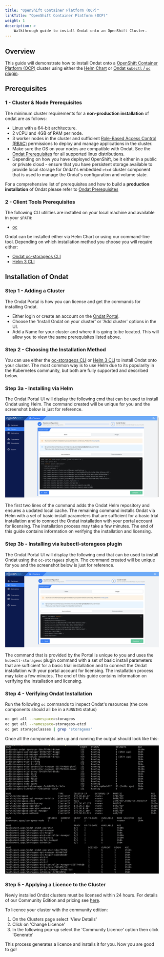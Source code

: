 ```yaml
---
title: "OpenShift Container Platform (OCP)"
linkTitle: "OpenShift Container Platform (OCP)"
weight: 1
description: >
    Walkthrough guide to install Ondat onto an OpenShift Cluster.
---
```


## Overview

This guide will demonstrate how to install Ondat onto a [OpenShift Container Platform (OCP)](https://www.redhat.com/en/technologies/cloud-computing/openshift/container-platform) cluster using either the [Helm Chart](https://helm.sh/docs/intro/install/) or [Ondat `kubectl` / `oc` plugin](/docs/reference/kubectl-plugin/).

## Prerequisites

### 1 - Cluster & Node Prerequisites

The minimum cluster requirements for a **non-production installation** of ondat are as follows:

- Linux with a 64-bit architecture.
- 2 vCPU and 4GB of RAM per node.
- 3 worker nodes in the cluster and sufficient [Role-Based Access Control (RBAC)](https://kubernetes.io/docs/reference/access-authn-authz/rbac/) permissions to deploy and manage applications in the cluster.
- Make sure the OS on your nodes are compatible with Ondat. See the [Ondat Prerequisites](https://docs.ondat.io/docs/prerequisites/)  for all supported linux distributions.
- Depending on how you have deployed OpenShift, be it either in a public or private cloud - ensure that you have persistent storage available to provide local storage for Ondat's embedded `etcd` cluster component that is used to manage the Ondat's configuration and volume state.

For a comprehensive list of prerequisites and how to build a **production installation** of Ondat please refer to [Ondat Prerequisites](https://docs.ondat.io/docs/prerequisites/)

### 2 - Client Tools Prerequisites

The following CLI utilities are installed on your local machine and available in your `$PATH`:

- [oc](https://docs.openshift.com/container-platform/latest/cli_reference/openshift_cli/getting-started-cli.html)

Ondat can be installed either via Helm Chart or using our command-line tool.  Depending on which installation method you choose you will require either:

- [Ondat oc-storageos CLI](/docs/reference/kubectl-plugin/)
- [Helm 3 CLI](https://helm.sh/docs/intro/install/)

## Installation of Ondat

### Step 1 - Adding a Cluster

The Ondat Portal is how you can license and get the commands for installing Ondat.

- Either login or create an account on the [Ondat Portal](https://portal.ondat.io/).
- Choose the 'Install Ondat on your cluster' or 'Add cluster' options in the UI.
- Add a Name for your cluster and where it is going to be located. This will allow you to view the same prerequisites listed above.

### Step 2 - Choosing the Installation Method

You can use either the [oc-storageos CLI](/docs/reference/kubectl-plugin/) or [Helm 3 CLI](https://helm.sh/docs/intro/install/) to install Ondat onto your cluster.  The most common way is to use Helm due to its popularity in the Kubernetes community, but both are fully supported and described below.

### Step 3a - Installing via Helm

The Ondat Portal UI will display the following cmd that can be used to install Ondat using Helm. The command created will be unique for you and the screenshot below is just for reference.

![OpenShift Ondat Helm Installation](/images/docs/install/ocp-helm-install-portal.png)

The first two lines of the command adds the Ondat Helm repository and ensures a updated local cache.  The remaining command installs Ondat via Helm with a set of basic install parameters that are sufficient for a basic trial installation and to connect the Ondat installation with your portal account for licensing.  The installation process may take a few minutes. The end of this guide contains information on verifying the installation and licensing.

### Step 3b - Installing via kubectl-storageos plugin

The Ondat Portal UI will display the following cmd that can be used to install Ondat using the `oc-storageos` plugin.  The command created will be unique for you and the screenshot below is just for reference.

![OpenShift Ondat oc-storageos Installion](/images/docs/install/ocp-plugin-install-portal.png)

The command that is provided by the Portal is unique to you and uses the `kubectl-storageos` plugin command with a set of basic install parameters that are sufficient for a basic trial installation and to connect the Ondat installation with your portal account for licensing.  The installation process may take a few minutes. The end of this guide contains information on verifying the installation and licensing.

### Step 4 - Verifying Ondat Installation

Run the following `oc` commands to inspect Ondat's resources (the core components should all be in a `RUNNING` status)

```bash
oc get all --namespace=storageos
oc get all --namespace=storageos-etcd
oc get storageclasses | grep "storageos"
```

Once all the components are up and running the output should look like this:

![OpenShift Ondat Install Success](/images/docs/install/ocp-ondat-deployment-portal-success.png)

### Step 5 - Applying a Licence to the Cluster

Newly installed Ondat clusters must be licensed within 24 hours. For details of our Community Edition and pricing see [here](https://www.ondat.io/pricing).

To licence your cluster with the community edition:

1. On the Clusters page select 'View Details'
1. Click on 'Change Licence'
1. In the following pop-up select the 'Community Licence' option then click 'Generate'

This process generates a licence and installs it for you. Now you are good to go!

